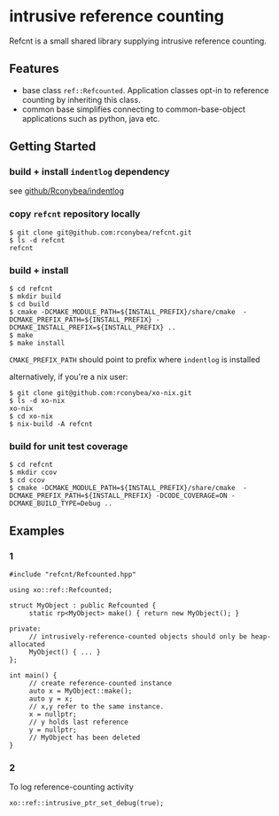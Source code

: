 # intrusive reference counting

Refcnt is a small shared library supplying intrusive reference counting.

## Features

- base class `ref::Refcounted`.
  Application classes opt-in to reference counting by inheriting this class.
- common base simplifies connecting to common-base-object applications such as python, java etc.

## Getting Started

### build + install `indentlog` dependency

see [github/Rconybea/indentlog](https://github.com/Rconybea/indentlog)

### copy `refcnt` repository locally
```
$ git clone git@github.com:rconybea/refcnt.git
$ ls -d refcnt
refcnt
```

### build + install
```
$ cd refcnt
$ mkdir build
$ cd build
$ cmake -DCMAKE_MODULE_PATH=${INSTALL_PREFIX}/share/cmake  -DCMAKE_PREFIX_PATH=${INSTALL_PREFIX} -DCMAKE_INSTALL_PREFIX=${INSTALL_PREFIX} ..
$ make
$ make install
```

`CMAKE_PREFIX_PATH` should point to prefix where `indentlog` is installed

alternatively,  if you're a nix user:
```
$ git clone git@github.com:rconybea/xo-nix.git
$ ls -d xo-nix
xo-nix
$ cd xo-nix
$ nix-build -A refcnt
```

### build for unit test coverage
```
$ cd refcnt
$ mkdir ccov
$ cd ccov
$ cmake -DCMAKE_MODULE_PATH=${INSTALL_PREFIX}/share/cmake  -DCMAKE_PREFIX_PATH=${INSTALL_PREFIX} -DCODE_COVERAGE=ON -DCMAKE_BUILD_TYPE=Debug ..
```

## Examples

### 1
```
#include "refcnt/Refcounted.hpp"

using xo::ref::Refcounted;

struct MyObject : public Refcounted {
     static rp<MyObject> make() { return new MyObject(); }

private:
     // intrusively-reference-counted objects should only be heap-allocated
     MyObject() { ... }
};

int main() {
     // create reference-counted instance
     auto x = MyObject::make();
     auto y = x;
     // x,y refer to the same instance.
     x = nullptr;
     // y holds last reference
     y = nullptr;
     // MyObject has been deleted
}
```

### 2

To log reference-counting activity

```
xo::ref::intrusive_ptr_set_debug(true);
```
